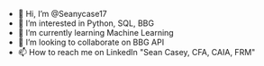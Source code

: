 - 👋 Hi, I’m @Seanycase17
- 👀 I’m interested in Python, SQL, BBG
- 🌱 I’m currently learning Machine Learning
- 💞️ I’m looking to collaborate on BBG API
- 📫 How to reach me on LinkedIn "Sean Casey, CFA, CAIA, FRM"

<!---
Seanycase17/Seanycase17 is a ✨ special ✨ repository because its `README.md` (this file) appears on your GitHub profile.
You can click the Preview link to take a look at your changes.
--->
